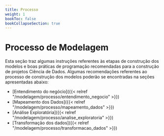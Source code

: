 ```yaml
---
title: Processo
weight: 1
bookToc: false
bookCollapseSection: true
---
```


# Processo de Modelagem

Esta seção traz algumas instruções referentes às etapas de construção dos modelos e boas práticas de programação recomendadas para a construção de projetos Ciência de Dados. Algumas recomendações referentes ao processo de construção dos modelos poderão se encontradas na seções apresentadas abaixo:

- [Entendimento do negócio]({{< relref "/modelagem/processo/entendimento_negocio" >}})
- [Mapeamento dos Dados]({{< relref "/modelagem/processo/mapeamento_dados" >}})
- [Análise Exploratória]({{< relref "/modelagem/processo/analise_exploratoria" >}})
- [Transformação dos dados]({{< relref "/modelagem/processo/transformacao_dados" >}})